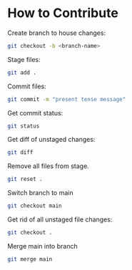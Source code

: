 # How to Contribute

Create branch to house changes:
```bash
git checkout -b <branch-name>
```

Stage files:
```bash
git add . 
```

Commit files:
```bash
git commit -m "present tense message"
```

Get commit status:
```bash
git status
```

Get diff of unstaged changes:
```bash
git diff
```

Remove all files from stage.
```bash
git reset .
```

Switch branch to main
```bash
git checkout main
```

Get rid of all unstaged file changes:
```bash
git checkout .
```

Merge main into branch
```bash
git merge main
```
